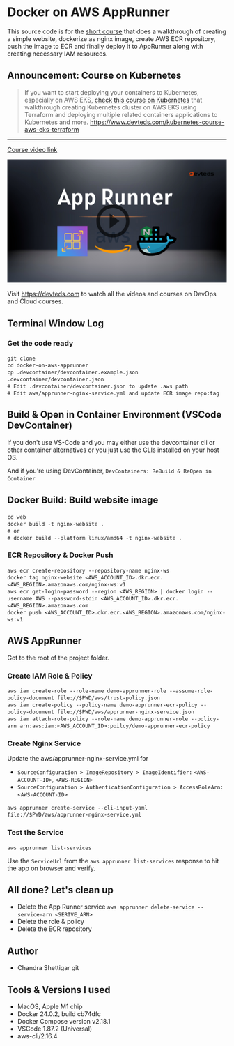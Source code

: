 # Docker on AWS AppRunner

This source code is for the [short course](https://youtu.be/1BZlUneXLCs) that does a walkthrough of creating a simple website, dockerize as nginx image, create AWS ECR repository, push the image to ECR and finally deploy it to AppRunner along with creating necessary IAM resources.

## Announcement: Course on Kubernetes

> If you want to start deploying your containers to Kubernetes, especially on AWS EKS, [check this course on Kubernetes](https://www.devteds.com/kubernetes-course-aws-eks-terraform) that walkthrough creating Kubernetes cluster on AWS EKS using Terraform and deploying multiple related containers applications to Kubernetes and more. https://www.devteds.com/kubernetes-course-aws-eks-terraform 

---

[Course video link](https://youtu.be/1BZlUneXLCs)

[![Course Video Link](./doc/docker-on-aws-apprunner.png)](https://youtu.be/1BZlUneXLCs)

Visit https://devteds.com to watch all the videos and courses on DevOps and Cloud courses.

## Terminal Window Log

### Get the code ready

```
git clone 
cd docker-on-aws-apprunner
cp .devcontainer/devcontainer.example.json  .devcontainer/devcontainer.json
# Edit .devcontainer/devcontainer.json to update .aws path
# Edit aws/apprunner-nginx-service.yml and update ECR image repo:tag
```

## Build & Open in Container Environment (VSCode DevContainer)

If you don't use VS-Code and you may either use the devcontainer cli or other container alternatives or you just use the CLIs installed on your host OS.

And if you're using DevContainer, `DevContainers: ReBuild & ReOpen in Container`

## Docker Build: Build website image

```
cd web
docker build -t nginx-website .
# or
# docker build --platform linux/amd64 -t nginx-website .
```

### ECR Repository & Docker Push

```
aws ecr create-repository --repository-name nginx-ws
docker tag nginx-website <AWS_ACCOUNT_ID>.dkr.ecr.<AWS_REGION>.amazonaws.com/nginx-ws:v1
aws ecr get-login-password --region <AWS_REGION> | docker login --username AWS --password-stdin <AWS_ACCOUNT_ID>.dkr.ecr.<AWS_REGION>.amazonaws.com
docker push <AWS_ACCOUNT_ID>.dkr.ecr.<AWS_REGION>.amazonaws.com/nginx-ws:v1
```

## AWS AppRunner

Got to the root of the project folder.

### Create IAM Role & Policy

```
aws iam create-role --role-name demo-apprunner-role --assume-role-policy-document file://$PWD/aws/trust-policy.json
aws iam create-policy --policy-name demo-apprunner-ecr-policy --policy-document file://$PWD/aws/apprunner-nginx-service.json
aws iam attach-role-policy --role-name demo-apprunner-role --policy-arn arn:aws:iam:<AWS_ACCOUNT_ID>:poilcy/demo-apprunner-ecr-policy
```

### Create Nginx Service

Update the aws/apprunner-nginx-service.yml for

- `SourceConfiguration > ImageRepository > ImageIdentifier:` `<AWS-ACCOUNT-ID>`, `<AWS-REGION>`
- `SourceConfiguration > AuthenticationConfiguration > AccessRoleArn:` `<AWS-ACCOUNT-ID>`

```
aws apprunner create-service --cli-input-yaml file://$PWD/aws/apprunner-nginx-service.yml
```

### Test the Service

```
aws apprunner list-services
```

Use the `ServiceUrl` from the `aws apprunner list-services` response to hit the app on browser and verify.


## All done? Let's clean up

- Delete the App Runner service `aws apprunner delete-service --service-arn <SERIVE_ARN>`
- Delete the role & policy
- Delete the ECR repository


## Author

- Chandra Shettigar
git 

## Tools & Versions I used

- MacOS, Apple M1 chip
- Docker 24.0.2, build cb74dfc
- Docker Compose version v2.18.1
- VSCode 1.87.2 (Universal)
- aws-cli/2.16.4 
